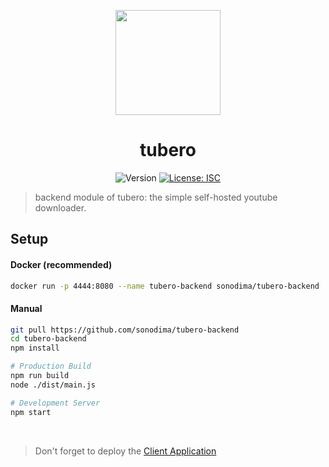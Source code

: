 <p align="center">
  <img width="168" height="168" src="https://github.com/sonodima/tubero-backend/graphics/icon.png?raw=true">
</p>

<h1 align="center">tubero</h1>

<p  align="center">
  <img alt="Version" src="https://img.shields.io/badge/version-1.0.0-blue.svg?cacheSeconds=2592000" />
  
  <a href="#" target="_blank">
    <img alt="License: ISC" src="https://img.shields.io/badge/License-ISC-yellow.svg" />
  </a>
</p>

> backend module of tubero: the simple self-hosted youtube downloader.

## Setup

#### Docker (recommended)
```sh
docker run -p 4444:8080 --name tubero-backend sonodima/tubero-backend
```

#### Manual
```sh
git pull https://github.com/sonodima/tubero-backend
cd tubero-backend
npm install

# Production Build
npm run build
node ./dist/main.js

# Development Server
npm start
```

<br>

> Don't forget to deploy the [Client Application](https://github.com/sonodima/tubero)

